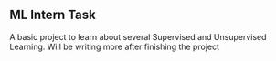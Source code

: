 <h2> ML Intern Task </h2>
<p>A basic project to learn about several Supervised and Unsupervised Learning. Will be writing more after 
finishing the project</p>
